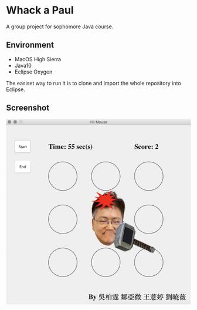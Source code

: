 # Whack a Paul

A group project for sophomore Java course.

## Environment
- MacOS High Sierra
- Java10
- Eclipse Oxygen

The easiset way to run it is to clone and import the whole repository into Eclipse.

## Screenshot

<img src="https://github.com/andywu0913/Whack-a-Paul/blob/master/demo.png" width="550px">
